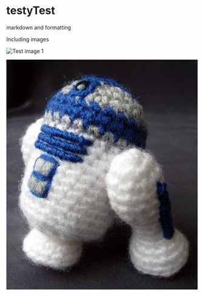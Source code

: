 testyTest
=========

markdown and formatting

Including images

![Test image 1](/testyTest/_images/amig_1.png?raw=true)

![Test image 2](https://github.com/moramie/testyTest/blob/master/_images/amig_3.jpg)
